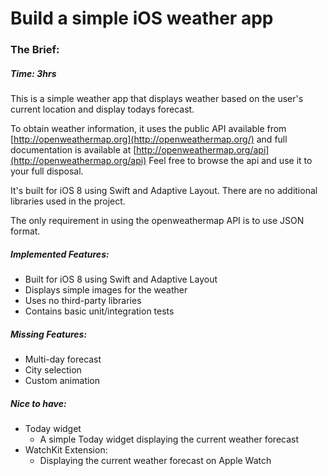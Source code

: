 # Build a simple iOS weather app

### The Brief:

##### Time: 3hrs

This is a simple weather app that displays weather based on the user's current location and display todays forecast.

To obtain weather information, it uses the public API available from [http://openweathermap.org](http://openweathermap.org/) and full documentation is available at [http://openweathermap.org/api](http://openweathermap.org/api) Feel free to browse the api and use it to your full disposal.

It's built for iOS 8 using Swift and Adaptive Layout. There are no additional libraries used in the project.


The only requirement in using the openweathermap API is to use JSON format.


##### Implemented Features:
 - Built for iOS 8 using Swift and Adaptive Layout
 - Displays simple images for the weather
 - Uses no third-party libraries
 - Contains basic unit/integration tests
 
##### Missing Features:
 - Multi-day forecast
 - City selection
 - Custom animation
 
##### Nice to have:
 - Today widget
	- A simple Today widget displaying the current weather forecast
 - WatchKit Extension:
	- Displaying the current weather forecast on Apple Watch
	
